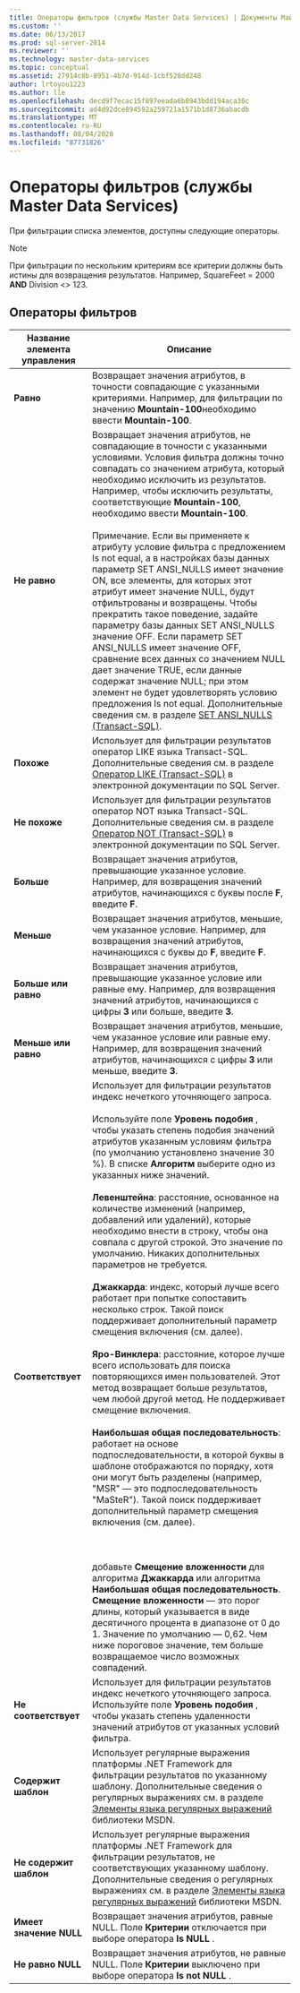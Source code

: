 ```yaml
---
title: Операторы фильтров (службы Master Data Services) | Документы Майкрософт
ms.custom: ''
ms.date: 06/13/2017
ms.prod: sql-server-2014
ms.reviewer: ''
ms.technology: master-data-services
ms.topic: conceptual
ms.assetid: 27914c8b-8951-4b7d-914d-1cbf528dd248
author: lrtoyou1223
ms.author: lle
ms.openlocfilehash: decd9f7ecac15f897eeada6b8943bdd194aca30c
ms.sourcegitcommit: ad4d92dce894592a259721a1571b1d8736abacdb
ms.translationtype: MT
ms.contentlocale: ru-RU
ms.lasthandoff: 08/04/2020
ms.locfileid: "87731826"
---
```

# <a name="filter-operators-master-data-services"></a>Операторы фильтров (службы Master Data Services)
  При фильтрации списка элементов, доступны следующие операторы.  
  
> [!NOTE]  
>  При фильтрации по нескольким критериям все критерии должны быть истины для возвращения результатов. Например, SquareFeet = 2000 **AND** Division <> 123.  
  
## <a name="filter-operators"></a>Операторы фильтров  
  
|Название элемента управления|Описание|  
|------------------|-----------------|  
|**Равно**|Возвращает значения атрибутов, в точности совпадающие с указанными критериями. Например, для фильтрации по значению **Mountain-100**необходимо ввести **Mountain-100**.|  
|**Не равно**|Возвращает значения атрибутов, не совпадающие в точности с указанными условиями. Условия фильтра должны точно совпадать со значением атрибута, который необходимо исключить из результатов. Например, чтобы исключить результаты, соответствующие **Mountain-100**, необходимо ввести **Mountain-100**.<br /><br /> Примечание. Если вы применяете к атрибуту условие фильтра с предложением Is not equal, а в настройках базы данных параметр SET ANSI_NULLS имеет значение ON, все элементы, для которых этот атрибут имеет значение NULL, будут отфильтрованы и возвращены. Чтобы прекратить такое поведение, задайте параметру базы данных SET ANSI_NULLS значение OFF. Если параметр SET ANSI_NULLS имеет значение OFF, сравнение всех данных со значением NULL дает значение TRUE, если данные содержат значение NULL; при этом элемент не будет удовлетворять условию предложения Is not equal. Дополнительные сведения см. в разделе [SET ANSI_NULLS (Transact-SQL)](/sql/t-sql/statements/set-ansi-nulls-transact-sql).|  
|**Похоже**|Использует для фильтрации результатов оператор LIKE языка Transact-SQL. Дополнительные сведения см. в разделе [Оператор LIKE (Transact-SQL)](/sql/t-sql/language-elements/like-transact-sql) в электронной документации по SQL Server.|  
|**Не похоже**|Использует для фильтрации результатов оператор NOT языка Transact-SQL. Дополнительные сведения см. в разделе [Оператор NOT (Transact-SQL)](/sql/t-sql/language-elements/not-transact-sql) в электронной документации по SQL Server.|  
|**Больше**|Возвращает значения атрибутов, превышающие указанное условие. Например, для возвращения значений атрибутов, начинающихся с буквы после **F**, введите **F**.|  
|**Меньше**|Возвращает значения атрибутов, меньшие, чем указанное условие. Например, для возвращения значений атрибутов, начинающихся с буквы до **F**, введите **F**.|  
|**Больше или равно**|Возвращает значения атрибутов, превышающие указанное условие или равные ему. Например, для возвращения значений атрибутов, начинающихся с цифры **3** или больше, введите **3**.|  
|**Меньше или равно**|Возвращает значения атрибутов, меньшие, чем указанное условие или равные ему. Например, для возвращения значений атрибутов, начинающихся с цифры **3** или меньше, введите **3**.|  
|**Соответствует**|Использует для фильтрации результатов индекс нечеткого уточняющего запроса.<br /><br /> Используйте поле **Уровень подобия** , чтобы указать степень подобия значений атрибутов указанным условиям фильтра (по умолчанию установлено значение 30 %). В списке **Алгоритм** выберите одно из указанных ниже значений.<br /><br /> **Левенштейна**: расстояние, основанное на количестве изменений (например, добавлений или удалений), которые необходимо внести в строку, чтобы она совпала с другой строкой. Это значение по умолчанию. Никаких дополнительных параметров не требуется.<br /><br /> **Джаккарда**: индекс, который лучше всего работает при попытке сопоставить несколько строк. Такой поиск поддерживает дополнительный параметр смещения включения (см. далее).<br /><br /> **Яро-Винклера**: расстояние, которое лучше всего использовать для поиска повторяющихся имен пользователей. Этот метод возвращает больше результатов, чем любой другой метод. Не поддерживает смещение включения.<br /><br /> **Наибольшая общая последовательность**: работает на основе подпоследовательности, в которой буквы в шаблоне отображаются по порядку, хотя они могут быть разделены (например, "MSR" — это подпоследовательность "MaSteR"). Такой поиск поддерживает дополнительный параметр смещения включения (см. далее).<br /><br /> <br /><br /> добавьте **Смещение вложенности** для алгоритма **Джаккарда** или алгоритма **Наибольшая общая последовательность**. **Смещение вложенности** — это порог длины, который указывается в виде десятичного процента в диапазоне от 0 до 1. Значение по умолчанию ― 0,62. Чем ниже пороговое значение, тем больше возвращаемое число возможных совпадений.|  
|**Не соответствует**|Использует для фильтрации результатов индекс нечеткого уточняющего запроса. Используйте поле **Уровень подобия** , чтобы указать степень удаленности значений атрибутов от указанных условий фильтра.|  
|**Содержит шаблон**|Использует регулярные выражения платформы .NET Framework для фильтрации результатов по указанному шаблону. Дополнительные сведения о регулярных выражениях см. в разделе [Элементы языка регулярных выражений](https://go.microsoft.com/fwlink/?LinkId=164401) библиотеки MSDN.|  
|**Не содержит шаблон**|Использует регулярные выражения платформы .NET Framework для фильтрации результатов, не соответствующих указанному шаблону. Дополнительные сведения о регулярных выражениях см. в разделе [Элементы языка регулярных выражений](https://go.microsoft.com/fwlink/?LinkId=164401) библиотеки MSDN.|  
|**Имеет значение NULL**|Возвращает значения атрибутов, равные NULL. Поле **Критерии** отключается при выборе оператора **Is NULL** .|  
|**Не равно NULL**|Возвращает значения атрибутов, не равные NULL. Поле **Критерии** выключено при выборе оператора **Is not NULL** .|  
  
  
